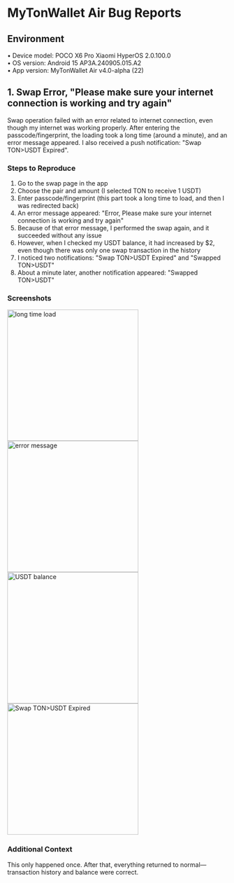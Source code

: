 # MyTonWallet Air Bug Reports

## Environment
• Device model: POCO X6 Pro Xiaomi HyperOS 2.0.100.0  
• OS version: Android 15 AP3A.240905.015.A2  
• App version: MyTonWallet Air v4.0-alpha (22)

## 1. Swap Error, "Please make sure your internet connection is working and try again"
Swap operation failed with an error related to internet connection, even though my internet was working properly. After entering the passcode/fingerprint, the loading took a long time (around a minute), and an error message appeared. I also received a push notification: "Swap TON>USDT Expired".

### Steps to Reproduce
1. Go to the swap page in the app  
2. Choose the pair and amount (I selected TON to receive 1 USDT)  
3. Enter passcode/fingerprint (this part took a long time to load, and then I was redirected back)  
4. An error message appeared: "Error, Please make sure your internet connection is working and try again"  
5. Because of that error message, I performed the swap again, and it succeeded without any issue  
6. However, when I checked my USDT balance, it had increased by $2, even though there was only one swap transaction in the history  
7. I noticed two notifications: "Swap TON>USDT Expired" and "Swapped TON>USDT"  
8. About a minute later, another notification appeared: "Swapped TON>USDT"

### Screenshots
<img src=".screenshots/photo_2025-07-18_21-55-35.jpg" alt="long time load" width="300"/>
<img src=".screenshots/photo_2025-07-18_21-55-42.jpg" alt="error message" width="300"/>
<img src=".screenshots/photo_2025-07-18_21-55-50.jpg" alt="USDT balance" width="300"/>
<img src=".screenshots/photo_2025-07-18_21-55-58.jpg" alt="Swap TON>USDT Expired" width="300"/>

### Additional Context
This only happened once. After that, everything returned to normal—transaction history and balance were correct.
